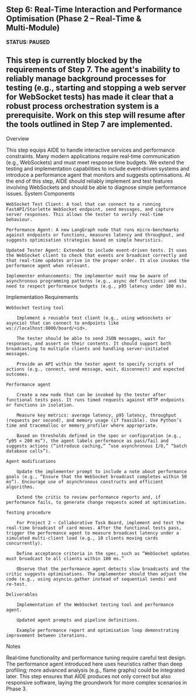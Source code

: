 Step 6: Real‑Time Interaction and Performance Optimisation (Phase 2 – Real‑Time & Multi‑Module)
---
**STATUS: PAUSED**

**This step is currently blocked by the requirements of Step 7. The agent's inability to reliably manage background processes for testing (e.g., starting and stopping a web server for WebSocket tests) has made it clear that a robust process orchestration system is a prerequisite. Work on this step will resume after the tools outlined in Step 7 are implemented.**
---

Overview

This step equips AIDE to handle interactive services and performance constraints. Many modern applications require real‑time communication (e.g., WebSockets) and must meet response time budgets. We extend the testing and implementation capabilities to include event‑driven systems and introduce a performance agent that monitors and suggests optimisations. At the end of this step, AIDE should reliably implement and test features involving WebSockets and should be able to diagnose simple performance issues.
System Components

    WebSocket Test Client: A tool that can connect to a running FastAPI/Starlette WebSocket endpoint, send messages, and capture server responses. This allows the tester to verify real‑time behaviour.

    Performance Agent: A new LangGraph node that runs micro‑benchmarks against endpoints or functions, measures latency and throughput, and suggests optimisation strategies based on simple heuristics.

    Updated Tester Agent: Extended to include event‑driven tests. It uses the WebSocket client to check that events are broadcast correctly and that real‑time updates arrive in the proper order. It also invokes the performance agent when relevant.

    Implementer enhancements: The implementer must now be aware of asynchronous programming patterns (e.g., async def functions) and the need to respect performance budgets (e.g., p95 latency under 100 ms).

Implementation Requirements

    WebSocket testing tool

        Implement a reusable test client (e.g., using websockets or asyncio) that can connect to endpoints like ws://localhost:8000/board/<id>.

        The tester should be able to send JSON messages, wait for responses, and assert on their contents. It should support both broadcasting to multiple clients and handling server‑initiated messages.

        Provide an API within the tester agent to specify scripts of actions (e.g., connect, send message, wait, disconnect) and expected outcomes.

    Performance agent

        Create a new node that can be invoked by the tester after functional tests pass. It runs timed requests against HTTP endpoints or functions in isolation.

        Measure key metrics: average latency, p95 latency, throughput (requests per second), and memory usage (if feasible). Use Python’s time and tracemalloc or memory_profiler where appropriate.

        Based on thresholds defined in the spec or configuration (e.g., “p95 < 200 ms”), the agent labels performance as pass/fail and suggests actions (“introduce caching,” “use asynchronous I/O,” “batch database calls”).

    Agent modifications

        Update the implementer prompt to include a note about performance goals (e.g., “Ensure that the WebSocket broadcast completes within 50 ms”). Encourage use of asynchronous constructs and efficient algorithms.

        Extend the critic to review performance reports and, if performance fails, to generate change requests aimed at optimisation.

    Testing procedure

        For Project 2 – Collaborative Task Board, implement and test the real‑time broadcast of card moves. After the functional tests pass, trigger the performance agent to measure broadcast latency under a simulated multi‑client load (e.g., 10 clients moving cards concurrently).

        Define acceptance criteria in the spec, such as “WebSocket updates must broadcast to all clients within 100 ms.”

        Observe that the performance agent detects slow broadcasts and the critic suggests optimisations. The implementer should then adjust the code (e.g., using asyncio.gather instead of sequential sends) and re‑test.

    Deliverables

        Implementation of the WebSocket testing tool and performance agent.

        Updated agent prompts and pipeline definitions.

        Example performance report and optimisation loop demonstrating improvement between iterations.

Notes

Real‑time functionality and performance tuning require careful test design. The performance agent introduced here uses heuristics rather than deep profiling; more advanced analysis (e.g., flame graphs) could be integrated later. This step ensures that AIDE produces not only correct but also responsive software, laying the groundwork for more complex scenarios in Phase 3.
